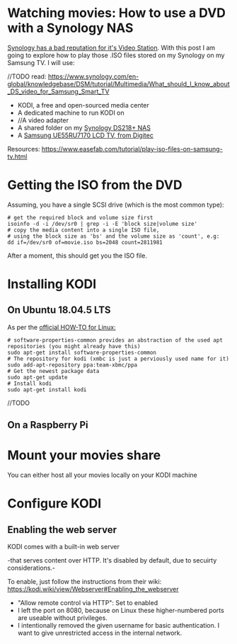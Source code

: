 # Watching movies: How to use a DVD with a Synology NAS
[Synology has a bad reputation for it's Video Station](https://community.synology.com/enu/forum/17/post/93830). With this post I am going to explore how to play those .ISO files stored on my Synology on my Samsung TV. I will use:

//TODO read: https://www.synology.com/en-global/knowledgebase/DSM/tutorial/Multimedia/What_should_I_know_about_DS_video_for_Samsung_Smart_TV

- KODI, a free and open-sourced media center
- A dedicated machine to run KODI on
- //A video adapter
- A shared folder on my [Synology DS218+ NAS](https://www.synology.com/en-us/products/DS218)
- A [Samsung UE55RU7170 LCD TV, from Digitec](https://www.digitec.ch/de/s1/product/samsung-ue55ru7170-55-4k-lcd-2019-tv-10470155)

Resources: https://www.easefab.com/tutorial/play-iso-files-on-samsung-tv.html


# Getting the ISO from the DVD
Assuming, you have a single SCSI drive (which is the most common type):

    # get the required block and volume size first
    isoinfo -d -i /dev/sr0 | grep -i -E 'block size|volume size'
    # copy the media content into a single ISO file, 
    # using the block size as 'bs' and the volume size as 'count', e.g:
    dd if=/dev/sr0 of=movie.iso bs=2048 count=2811981

After a moment, this should get you the ISO file.

# Installing KODI

## On Ubuntu 18.04.5 LTS
As per the [official HOW-TO for Linux:](https://kodi.wiki/view/HOW-TO:Install_Kodi_for_Linux#Installing_Kodi_on_Ubuntu-based_distributions)
    
    # software-properties-common provides an abstraction of the used apt repositories (you might already have this)
    sudo apt-get install software-properties-common 
    # The repository for kodi (xmbc is just a perviously used name for it)
    sudo add-apt-repository ppa:team-xbmc/ppa
    # Get the newest package data
    sudo apt-get update
    # Install kodi
    sudo apt-get install kodi


//TODO 

## On a Raspberry Pi

# Mount your movies share
You can either host all your movies locally on your KODI machine

# Configure KODI
## Enabling the web server
KODI comes with a built-in web server

-that serves content over HTTP. It's disabled by default, due to secuirty considerations.-

To enable, just follow the instructions from their wiki: https://kodi.wiki/view/Webserver#Enabling_the_webserver

- "Allow remote control via HTTP": Set to enabled
- I left the port on 8080, because on Linux these higher-numbered ports are useable without privileges. 
- I intentionally removed the given username for basic authentication. I want to give unrestricted access in the internal network.

